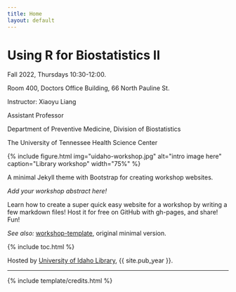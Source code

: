 ```yaml
---
title: Home
layout: default
---
```


# Using R for Biostatistics II

Fall 2022, Thursdays 10:30-12:00.

Room 400, Doctors Office Building, 66 North Pauline St. 

Instructor: Xiaoyu Liang

Assistant Professor

Department of Preventive Medicine, Division of Biostatistics

The University of Tennessee Health Science Center

{% include figure.html img="uidaho-workshop.jpg" alt="intro image here" caption="Library workshop" width="75%" %}

A minimal Jekyll theme with Bootstrap for creating workshop websites.

*Add your workshop abstract here!*

Learn how to create a super quick easy website for a workshop by writing a few markdown files! 
Host it for free on GitHub with gh-pages, and share!
Fun!

*See also:* [workshop-template](https://evanwill.github.io/workshop-template/), original minimal version.

{% include toc.html %}

Hosted by [University of Idaho Library](http://www.lib.uidaho.edu/), {{ site.pub_year }}.

------

{% include template/credits.html %}
